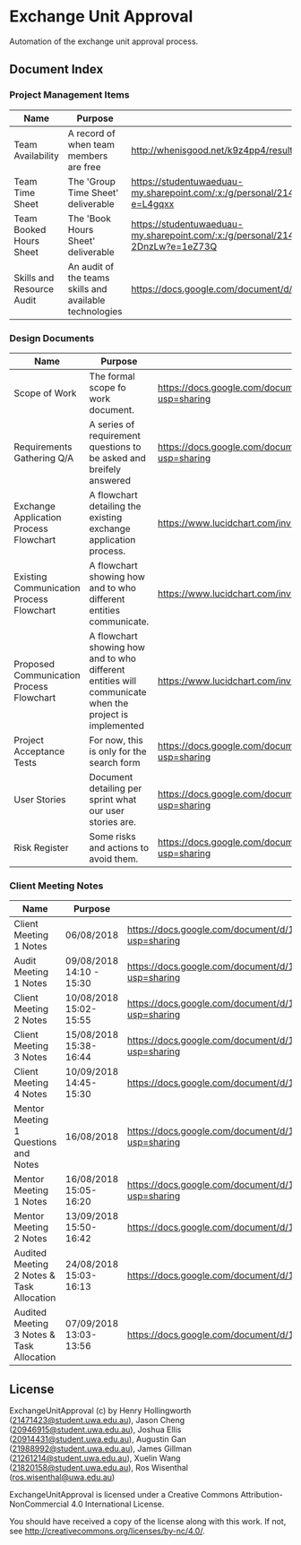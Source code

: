 # Exchange Unit Approval
Automation of the exchange unit approval process.

## Document Index

### Project Management Items
| Name | Purpose | Location|
|------|---------|---------|
| Team Availability | A record of when team members are free | http://whenisgood.net/k9z4pp4/results/dakdyr8
| Team Time Sheet | The 'Group Time Sheet' deliverable | https://studentuwaeduau-my.sharepoint.com/:x:/g/personal/21471423_student_uwa_edu_au/EajGA6zduTdAiHLIwwOIr4cB1nkB77cRg0XKk0DANpS4Hw?e=L4gqxx
| Team Booked Hours Sheet | The 'Book Hours Sheet' deliverable | https://studentuwaeduau-my.sharepoint.com/:x:/g/personal/21471423_student_uwa_edu_au/ETEtg2uRvV9JuOHaXFNMg4IBVgbHWze4gNXFSsn-2DnzLw?e=1eZ73Q
| Skills and Resource Audit | An audit of the teams skills and available technologies | https://docs.google.com/document/d/1JaGGeTomoZ4wiJrZkwlBtQWwbJSzNFsRh3Mgc683ud4/edit?usp=sharing

### Design Documents
| Name | Purpose | Location|
|------|---------|---------|
| Scope of Work | The formal scope fo work document. | https://docs.google.com/document/d/1hzsphYwCaM4Cp4AHWbQEjavldIIpR4219eS1xQPRJAs/edit?usp=sharing
| Requirements Gathering Q/A | A series of requirement questions to be asked and breifely answered | https://docs.google.com/document/d/1DUcOZpU-bf4NuRfM3Ps1jvzjafvCsmqWtG0WBbdX06I/edit?usp=sharing
| Exchange Application Process Flowchart | A flowchart detailing the existing exchange application process. | https://www.lucidchart.com/invitations/accept/6557347f-c50c-42f0-b50f-6711588a8249
| Existing Communication Process Flowchart | A flowchart showing how and to who different entities communicate. | https://www.lucidchart.com/invitations/accept/9863d42f-3a4d-45a4-a178-68c427fbe090
| Proposed Communication Process Flowchart | A flowchart showing how and to who different entities will communicate when the project is implemented | https://www.lucidchart.com/invitations/accept/329e5b98-ea86-45e4-bef4-c8e9ee3badf8
| Project Acceptance Tests | For now, this is only for the search form | https://docs.google.com/document/d/17f8f_OZ8KZg9K_H_xM-yoc8FRIKmNsvT_1tsB5NaC5Q/edit?usp=sharing
| User Stories | Document detailing per sprint what our user stories are. | https://docs.google.com/document/d/177y5c7_CgxiBHOAfjFETm31pY17ebNv8PxTSsWcy-Iw/edit?usp=sharing
| Risk Register | Some risks and actions to avoid them. | https://docs.google.com/document/d/1XezEW9XmIpJqe9lMXQ4i1SXS8p3d2UZSIqWs1Siq0Bo/edit?usp=sharing

### Client Meeting Notes
| Name | Purpose | Location|
|------|---------|---------|
| Client Meeting 1 Notes | 06/08/2018 | https://docs.google.com/document/d/1HcdILR31IKStN5MduLGdf4MgZpuen0HVt0qO1BcZ0CE/edit?usp=sharing
| Audit Meeting 1 Notes | 09/08/2018 14:10 - 15:30 | https://docs.google.com/document/d/1Nxk-VlIZfNkuaq0PZUJyM6Do1lZtxfoXO-xX_dLySc8/edit?usp=sharing |
| Client Meeting 2 Notes | 10/08/2018 15:02-15:55 | https://docs.google.com/document/d/1Qy5r8CcwlKQVKjjgNZt7GXewCEV0ZdPZg5ctElkHwJY/edit?usp=sharing |
| Client Meeting 3 Notes | 15/08/2018 15:38-16:44 | https://docs.google.com/document/d/1MDC6awTdmaHYMSnWTM0UICSgvlmna1P3tHwJdSFSDIQ/edit?usp=sharing |
| Client Meeting 4 Notes | 10/09/2018 14:45-15:30 | https://docs.google.com/document/d/1WGtJdJ8kiP21bQZckdQBsUeQRMVsXHPwDcUoUEH3q-U/edit |
| Mentor Meeting 1 Questions and Notes | 16/08/2018 | https://docs.google.com/document/d/14y2D4a-uu6OoEJcWEIlkJRlL4-V6u4nSdY39QSU35YI/edit?usp=sharing |
| Mentor Meeting 1 Notes | 16/08/2018 15:05-16:20 | https://docs.google.com/document/d/11RsvLUr-8UpzFFUaTtm9Y-LTiv4-HBJnazVkOKdygpg/edit?usp=sharing |
| Mentor Meeting 2 Notes | 13/09/2018 15:50-16:42 | https://docs.google.com/document/d/1ozcu-jQSejZb3oU5lOLX4U4AYRpXipGOcQnXjjuo2sY/edit |
| Audited Meeting 2 Notes & Task Allocation | 24/08/2018 15:03-16:13 | https://docs.google.com/document/d/1VmcXWwOu-_Aae3WXsIyDmmJdd4bla0evX2GGk1aISis/edit |
| Audited Meeting 3 Notes & Task Allocation | 07/09/2018 13:03-13:56 | https://docs.google.com/document/d/1VlGiPCwzeYtbhAuUCwOp9VkFe9EVCBhT2kHLiLq1Go0/edit |
## License

ExchangeUnitApproval (c) by Henry Hollingworth (21471423@student.uwa.edu.au),
                            Jason Cheng (20946915@student.uwa.edu.au),
                            Joshua Ellis (20914431@student.uwa.edu.au),
                            Augustin Gan (21988992@student.uwa.edu.au),
                            James Gillman (21261214@student.uwa.edu.au),
                            Xuelin Wang (21820158@student.uwa.edu.au),
                            Ros Wisenthal (ros.wisenthal@uwa.edu.au)

ExchangeUnitApproval is licensed under a
Creative Commons Attribution-NonCommercial 4.0 International License.

You should have received a copy of the license along with this
work. If not, see <http://creativecommons.org/licenses/by-nc/4.0/>.
